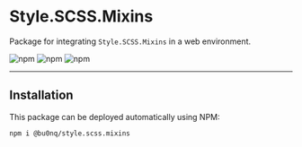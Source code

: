 # Style.SCSS.Mixins

Package for integrating `Style.SCSS.Mixins` in a web environment.

![npm](https://img.shields.io/npm/v/@bu0nq/style.scss.mixins?style=for-the-badge)
![npm](https://img.shields.io/npm/dm/@bu0nq/style.scss.mixins?style=for-the-badge)
![npm](https://img.shields.io/npm/dt/@bu0nq/style.scss.mixins?style=for-the-badge)
___

## Installation

This package can be deployed automatically using NPM:

```
npm i @bu0nq/style.scss.mixins
```
